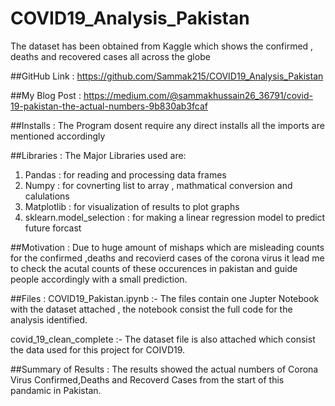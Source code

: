 # COVID19_Analysis_Pakistan
The dataset has been obtained from Kaggle which shows the confirmed , deaths and recovered cases all across the globe

##GitHub Link : 
https://github.com/Sammak215/COVID19_Analysis_Pakistan

##My Blog Post :
https://medium.com/@sammakhussain26_36791/covid-19-pakistan-the-actual-numbers-9b830ab3fcaf

##Installs :
The Program dosent require any direct installs all the imports are mentioned accordingly 

##Libraries :
The Major Libraries used are:
1. Pandas : for reading and processing data frames
2. Numpy  : for covnerting list to array , mathmatical conversion and calulations
3. Matplotlib : for visualization of results to plot graphs
4. sklearn.model_selection : for making a linear regression model to predict future forcast

##Motivation :
Due to huge amount of mishaps which are misleading counts for the confirmed ,deaths and recovierd cases of the corona virus it lead me to check the acutal counts of these occurences in pakistan and guide people accordingly with a small prediction. 

##Files : 
COVID19_Pakistan.ipynb :-
The files contain one Jupter Notebook with the dataset attached , the notebook consist the full code for the analysis identified.

covid_19_clean_complete :-
The dataset file is also attached which consist the data used for this project for COIVD19.

##Summary of Results :
The results showed the actual numbers of Corona Virus Confirmed,Deaths and Recoverd Cases from the start of this pandamic in Pakistan.


